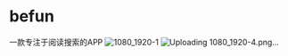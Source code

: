 # befun

一款专注于阅读搜索的APP
![1080_1920-1](https://github.com/user-attachments/assets/5199c6cd-eb15-45d6-a71e-37c5cc35381e)
![Uploading 1080_1920-4.png…]()
